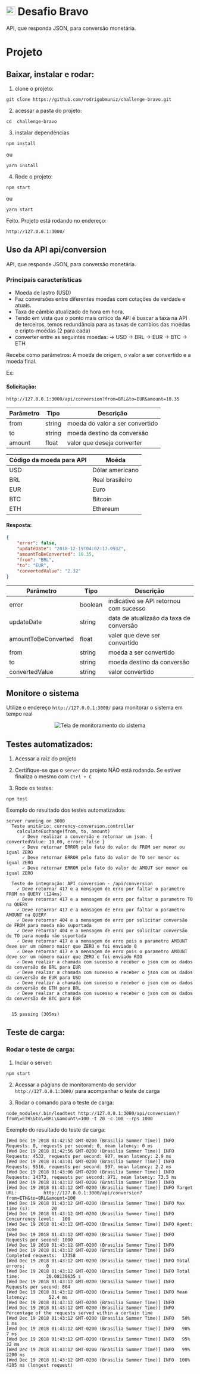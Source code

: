 # <img src="https://avatars1.githubusercontent.com/u/7063040?v=4&s=200.jpg" alt="HU" width="24" /> Desafio Bravo

API, que responda JSON, para conversão monetária. 

# Projeto

## Baixar, instalar e rodar:

1. clone o projeto:
```
git clone https://github.com/rodrigobmuniz/challenge-bravo.git
```

2. acessar a pasta do projeto:
```
cd  challenge-bravo
```

3. instalar dependências
```
npm install
```
ou
```
yarn install
```

4. Rode o projeto:

``` 
npm start 
```
ou
``` 
yarn start 
```

Feito. Projeto está rodando no endereço:
``` 
http://127.0.0.1:3000/ 
```

## Uso da API api/conversion

API, que responde JSON, para conversão monetária. 

### Principais características
- Moeda de lastro (USD)
- Faz conversões entre diferentes moedas com cotações de verdade e atuais.
- Taxa de câmbio atualizado de hora em hora.
- Tendo em vista que o ponto mais crítico da API é buscar a taxa na API de terceiros, temos redundância para as taxas de cambios das moédas e cripto-moédas (2 para cada)
- converter entre as seguintes moedas:
-> USD
-> BRL
-> EUR
-> BTC
-> ETH

Recebe como parâmetros: A moeda de origem, o valor a ser convertido e a moeda final.

Ex: 

#### Solicitação:
```
http://127.0.0.1:3000/api/conversion?from=BRL&to=EUR&amount=10.35
```

| Parâmetro | Tipo | Descrição |
|--|--|--|
| from | string | moeda do valor a ser convertido |
| to | string| moeda destino da conversão |
| amount | float | valor que deseja converter |

| Código da moeda para API | Moéda | 
|--|--|
| USD | Dólar americano |
|  BRL | Real brasileiro |
| EUR | Euro |
| BTC | Bitcoin |
| ETH | Ethereum |


#### Resposta:
```json
{
    "error": false,
    "updateDate": "2018-12-19T04:02:17.093Z",
    "amountToBeConverted": 10.35,
    "from": "BRL",
    "to": "EUR",
    "convertedValue": "2.32"
}
```

| Parâmetro | Tipo | Descrição |
|--|--|--|
| error | boolean | indicativo se API retornou com sucesso |
| updateDate | string | data de atualizaão da taxa de conversão |
| amountToBeConverted | float | valer que deve ser convertido |
| from | string | moeda a ser convertido |
| to | string| moeda destino da conversão |
| convertedValue | string | valor convertido |


## Monitore o sistema
Utilize o endereço `http://127.0.0.1:3000/` para monitorar o sistema em tempo real

<p align="center">
  <img src="tela_status.png" alt="Tela de monitoramento do sistema" />
</p>


## Testes automatizados:
1. Acessar a raiz do projeto
2. Certifique-se que o `server` do projeto NÃO está rodando. Se estiver finaliza o mesmo com `Ctrl + C`

3. Rode os testes:
```
npm test
```

Exemplo do resultado dos testes automatizados:

```
server running on 3000
  Teste unitário: currency-conversion.controller
    calculateExchange(from, to, amount)
      ✓ Deve realizar a conversão e retornar um json: { convertedValue: 10.00, error: false }
      ✓ Deve retornar ERROR pelo fato do valor de FROM ser menor ou igual ZERO
      ✓ Deve retornar ERROR pelo fato do valor de TO ser menor ou igual ZERO
      ✓ Deve retornar ERROR pelo fato do valor de AMOUT ser menor ou igual ZERO

  Teste de integração: API conversion - /api/conversion
    ✓ Deve retornar 417 e a mensagem de erro por faltar o parametro FROM na QUERY (124ms)
    ✓ Deve retornar 417 e a mensagem de erro por faltar o parametro TO na QUERY
    ✓ Deve retornar 417 e a mensagem de erro por faltar o parametro AMOUNT na QUERY
    ✓ Deve retornar 404 e a mensagem de erro por solicitar conversão de FROM para moeda não suportada
    ✓ Deve retornar 404 e a mensagem de erro por solicitar conversão de TO para moeda não suportada
    ✓ Deve retornar 417 e a mensagem de erro pois o parametro AMOUNT deve ser um número maior que ZERO e foi enviado 0
    ✓ Deve retornar 417 e a mensagem de erro pois o parametro AMOUNT deve ser um número maior que ZERO e foi enviado RIO
    ✓ Deve realzar a chamada com sucesso e receber o json com os dados da conversão de BRL para EUR
    ✓ Deve realzar a chamada com sucesso e receber o json com os dados da conversão de EUR para USD
    ✓ Deve realzar a chamada com sucesso e receber o json com os dados da conversão de ETH para BRL
    ✓ Deve realzar a chamada com sucesso e receber o json com os dados da conversão de BTC para EUR


  15 passing (305ms)
```

## Teste de carga:


### Rodar o teste de carga:


1. Inciar o server:
``` 
npm start
```

2. Acessar a págians de monitoramento do servidor
`http://127.0.0.1:3000/` para acompanhar o teste de carga

3. Rodar o comando para o teste de carga:
```
node_modules/.bin/loadtest http://127.0.0.1:3000/api/conversion\?from\=ETH\&to\=BRL\&amount\=100 -t 20 -c 100 --rps 1000
```


Exemplo do resultado do teste de carga:
```
[Wed Dec 19 2018 01:42:52 GMT-0200 (Brasilia Summer Time)] INFO Requests: 0, requests per second: 0, mean latency: 0 ms
[Wed Dec 19 2018 01:42:56 GMT-0200 (Brasilia Summer Time)] INFO Requests: 4532, requests per second: 907, mean latency: 2.9 ms
[Wed Dec 19 2018 01:43:01 GMT-0200 (Brasilia Summer Time)] INFO Requests: 9516, requests per second: 997, mean latency: 2.2 ms
[Wed Dec 19 2018 01:43:06 GMT-0200 (Brasilia Summer Time)] INFO Requests: 14373, requests per second: 971, mean latency: 73.5 ms
[Wed Dec 19 2018 01:43:12 GMT-0200 (Brasilia Summer Time)] INFO
[Wed Dec 19 2018 01:43:12 GMT-0200 (Brasilia Summer Time)] INFO Target URL:          http://127.0.0.1:3000/api/conversion?from=ETH&to=BRL&amount=100
[Wed Dec 19 2018 01:43:12 GMT-0200 (Brasilia Summer Time)] INFO Max time (s):        20
[Wed Dec 19 2018 01:43:12 GMT-0200 (Brasilia Summer Time)] INFO Concurrency level:   100
[Wed Dec 19 2018 01:43:12 GMT-0200 (Brasilia Summer Time)] INFO Agent:               none
[Wed Dec 19 2018 01:43:12 GMT-0200 (Brasilia Summer Time)] INFO Requests per second: 1000
[Wed Dec 19 2018 01:43:12 GMT-0200 (Brasilia Summer Time)] INFO
[Wed Dec 19 2018 01:43:12 GMT-0200 (Brasilia Summer Time)] INFO Completed requests:  17358
[Wed Dec 19 2018 01:43:12 GMT-0200 (Brasilia Summer Time)] INFO Total errors:        0
[Wed Dec 19 2018 01:43:12 GMT-0200 (Brasilia Summer Time)] INFO Total time:          20.08130635 s
[Wed Dec 19 2018 01:43:12 GMT-0200 (Brasilia Summer Time)] INFO Requests per second: 864
[Wed Dec 19 2018 01:43:12 GMT-0200 (Brasilia Summer Time)] INFO Mean latency:        52.4 ms
[Wed Dec 19 2018 01:43:12 GMT-0200 (Brasilia Summer Time)] INFO
[Wed Dec 19 2018 01:43:12 GMT-0200 (Brasilia Summer Time)] INFO Percentage of the requests served within a certain time
[Wed Dec 19 2018 01:43:12 GMT-0200 (Brasilia Summer Time)] INFO   50%      1 ms
[Wed Dec 19 2018 01:43:12 GMT-0200 (Brasilia Summer Time)] INFO   90%      7 ms
[Wed Dec 19 2018 01:43:12 GMT-0200 (Brasilia Summer Time)] INFO   95%      32 ms
[Wed Dec 19 2018 01:43:12 GMT-0200 (Brasilia Summer Time)] INFO   99%      2200 ms
[Wed Dec 19 2018 01:43:12 GMT-0200 (Brasilia Summer Time)] INFO  100%      4205 ms (longest request)
```